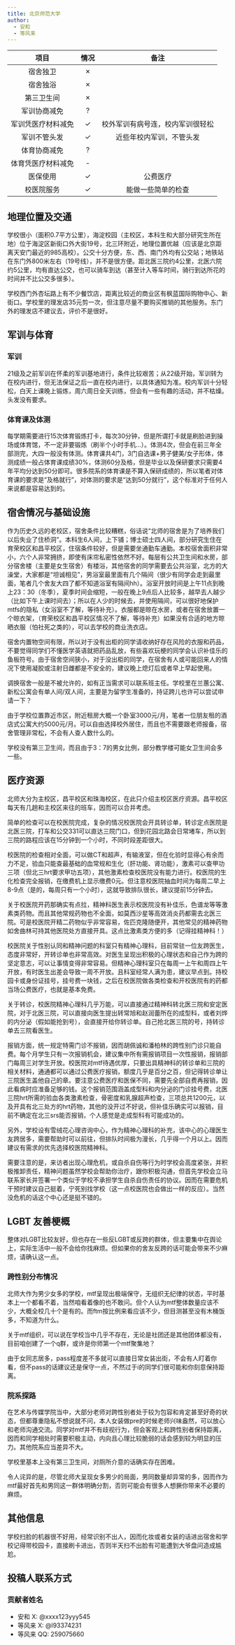 ```yaml
---
title: 北京师范大学
author:
  - 安和
  - 等风来
---
```


|        项目        | 情况 |     备注     |
| :----------------: | :--: | :----------: |
|      宿舍独卫      |  ✗  |    |
|      宿舍独浴      |  ✗   |    |
|     第三卫生间     |  ✗   |              |
|    军训协商减免    |  ?   |              |
| 军训凭医疗材料减免 |  ✓   |校外军训有病号连，校内军训很轻松 |
|    军训不管头发    |  ✓   | 近些年校内军训，不管头发 |
|    体育协商减免    |  ?   |              |
| 体育凭医疗材料减免 |  -   |              |
|      医保使用      |  ✓   |  公费医疗  |
|     校医院服务     |  ✓   |  能做一些简单的检查  |

## 地理位置及交通

学校很小（面积0.7平方公里），海淀校园（主校区，本科生和大部分研究生所在地）位于海淀区新街口外大街19号，北三环附近，地理位置优越（应该是北京距离天安门最近的985高校）。公交十分方便，东、西、南门外均有公交站；地铁站在东门外800米左右（19号线），并不是很方便。距北医三院约4公里，北医六院约5公里，均有直达公交，也可以骑车到达（甚至计入等车时间，骑行到达所花的时间并不比公交多很多）。

学校西门外杏坛路上有不少餐饮店，距离比较近的商业区有枫蓝国际购物中心、新街口。学校里的理发店35元剪一次，但注意尽量不要购买推销的其他服务。东门外的理发店不建议去，评价不是很好。

## 军训与体育

### 军训

21级及之前军训在怀柔的军训基地进行，条件比较艰苦；从22级开始，军训转为在校内进行，但无法保证之后一直在校内进行，以具体通知为准。校内军训十分轻松，白天上课晚上锻炼，周六周日全天训练，但会有一些有趣的活动，并不枯燥。头发没有要求。

### 体育课及体测

每学期需要进行15次体育锻炼打卡，每次30分钟，但是所谓打卡就是刷脸进到操场或体育馆，不一定非要锻炼（刷半个小时手机...）。体测4次，但会在前三年全部测完，大四一般没有体测。体育课共4门，3门自选课+男子健美/女子形体，体测成绩一般占体育课成绩30%，体测60分及格，但是毕业以及保研要求只需要4年平均分达到50分即可。很多院系的体育课是不算入保研成绩的，所以笔者对体育课的要求是“及格就行”，对体测的要求是“达到50分就行”，这个标准对于任何人来说都是容易达到的。


## 宿舍情况与基础设施

作为历史久远的老校区，宿舍条件比较糟糕，俗话说“北师的宿舍是为了培养我们以后失业了住桥洞”。本科生6人间，上下铺；博士硕士四人间，部分研究生住在育荣校区和昌平校区，住宿条件较好，但是需要坐通勤车通勤。本校宿舍面积非常小，六个人非常拥挤，即使有床帘私密性依然不好。每层有公共卫生间和水房，部分宿舍楼（主要是女生宿舍）有楼浴，其他宿舍的同学需要去公共浴室，北方的大澡堂，大家都是“坦诚相见”，男浴室最里面有几个隔间（很少有同学会走到最里面，笔者几个舍友大四了都不知道浴室有隔间hh）。浴室开放时间是上午11点到晚上23：30（冬季），夏季时间会缩短，一般在晚上9点后人比较多，越早去人越少（比如下午上课时间去）；所以在人少的时候去，并使用隔间，可以很好地保护mtfs的隐私（女浴室不了解，等待补充）。衣服都是晾在水房，或者在宿舍放置一个晾衣架，（育荣校区和昌平校区情况不了解，等待补充）如果没有合适的地方晾晒衣服（怕社死之类的），可以去学校的商业洗衣店。

宿舍内置物空间有限，所以对于没有出柜的同学请收纳好存在风险的衣服和药品，不要觉得同学们不懂医学英语就把药品乱放，有些喜欢玩梗的同学会认识补佳乐的鱼板符号。由于宿舍空间狭小，对于没出柜的同学，在宿舍有人或可能回来人的情况下使用凝胶或注射日雌都是不安全的，建议晚上熄灯后或者早上早起使用。

调换宿舍一般是不被允许的，如有正当需求可以联系班主任。学校里在兰蕙公寓、新松公寓会有单人间/双人间，主要是为留学生准备的，持证跨儿也许可以尝试申请一下？

由于学校位置靠近市区，附近租房大概一个卧室3000元/月，笔者一位朋友租的酒店式公寓大约5000元/月。可以自由选择校外居住，而且也不需要跟老师报备，宿舍管理非常松，不会有人查人数什么的。

学校没有第三卫生间，而且由于3：7的男女比例，部分教学楼可能女卫生间会多一些。


## 医疗资源

北师大分为主校区，昌平校区和珠海校区，在此只介绍主校区医疗资源。昌平校区每天有几趟和主校区来往的班车，因而可以合并考虑。

简单的检查可以在校医院完成，复杂的情况校医院会开具转诊单，转诊定点医院是北医三院，打车和公交331可以直达三院门口，但到花园北路会日常堵车，所以到三院的路程应该在15分钟到一个小时，不同时段差距很大。

校医院的检查相对全面，可以做CT和超声，有输液室，但在化验时显得心有余而力不足，验血只能查最基础的血常规和生化（肝功能、肾功能），激素可以查甲功三项（但北三hrt要求甲功五项），其他激素检查校医院没有能力进行。校医院的生化检查完全报销，在缴费机上显示缴费0元。但注意校医院抽血时间为每周二早上8-9点（是的，每周只有一个小时），这就导致排队很长，建议提前15分钟去。

关于校医院开药那确实有点拉，精神科医生表示校医院没有补佳乐，色谱龙等等激素类药物。而且其他常规药物也不全面，如莫西沙星等高效消炎药都需去北医三院。可是校医院开精二药物似乎非常容易，佐匹克隆随便开，其他常见的精神药物如舍曲林可持其他医院处方直接开具。这点比激素类方便的多（记得挂精神科！）

校医院关于性别认同和精神问题的科室只有精神心理科，目前常驻一位友跨医生，态度非常好，开转诊单也非常高效。对医生呈现出积极的心理状态和自己作为跨的坚定意志，可以让事情变得非常容易。但精神心理科室只在每周一上午和周四上午开放，有时医生出差会导致一周不开放。且科室经常人满为患，建议早点到。持校园卡或身份证挂号，挂号费一块钱，之后在校医院做各类检查和开校医院有的药都当场公费医疗，也就是基本免费。

关于转诊，校医院精神心理科几乎万能，可以直接通过精神科转北医三院和安定医院，对于北医三院，可以直接向医生提出转常旭和赵润蕾所在的成型科，或者刘烨的内分泌（假如能抢到号），会直接开给你转诊单。自己抢北医三院的号，持转诊单去三院看医生。

报销方面，统一规定特需门诊不报销，因而胡佩诚和潘柏林的跨性别门诊只能自费。每个月学生只有一次报销机会，建议集中所有需报销项目一次性报销，报销部门每周三对学生开放。校医院对mtf待遇优厚，只要出具精神科的转诊单和三院的相关材料，通通都可以通过公费医疗报销，额度几乎是百分之百，但记得转诊单让三院医生盖他自己的章。要注意公费医疗和医保不同，需要先全部自费再报销，因此看病时应准备足够的钱。这个报销范围涵盖成型科和内分泌的门诊挂号费，北医三院hrt所需的验血各类激素检查，骨密度和乳腺超声检查，三项总共1200元，以及开具有北三处方的hrt药物，其他的没开过不好说，但补佳乐确实可以报销，目前不确定在北三srs能否报销，个人感觉是走成型科有可能成功的。

另外，学校设有雪绒花心理咨询中心，作为精神心理科的补充，该中心的心理医生友跨居多，需要帮助时可以前往，但排队时间极为漫长，几乎得一个月以上。因而建议有需求的优先选择校医院精神科。

需要注意的是，来访者出现心理危机，或自杀自伤等行为时学校会高度紧张，并积极推卸责任，精神问题虽然学校会帮助你治疗，跟你积极沟通，但首先学校会立马联系家长并签署一个类似于学校不承担学生自杀自伤责任的协议。因而在需要危机干预时建议自己挺着，宁死别找学校（这一点校医院也会做出一样的反应）。当然没危机的话这个中心还是挺不错的。

## LGBT 友善梗概

整体对LGBT比较友好，但也存在一些反LGBT或反跨的群体，但主要集中在舆论上，实际生活中一般不会给你找麻烦。但如果你的舍友反跨的话可能会带来不少麻烦，请确认这一点。

### 跨性别分布情况

北师大作为男少女多的学校，mtf呈现出极端保守，无组织无纪律的状态，平时基本上一个都看不着，当然咱看着像的也不敢问。但个人认为mtf整体数量应该不少，大概全校几十个是有的。而ftm按比例来看应该不少，但目测甚至没有木桶饭多，不知道为什么。

关于mtf组织，可以说在学校当中几乎不存在，无论是社团还是其他团体都没有，目前咱创建了一个q群，或许是你师第一个mtf聚集地？

由于女同志居多，pass程度差不多就可以直接日常女装出街，不会有人盯着你看，但不pass的话建议还是保守一点，不然过于i的同学们很可能和你刻意保持距离。

### 院系探路

在艺术与传媒学院当中，大部分老师对跨性别者处于较为包容和肯定甚至好奇的状态，但都尊重隐私不想说就不问，本人女装做pre的时候老师兴味盎然，可以放心和老师沟通交流。同学对mtf并不有歧视行为，但会客观上和跨性别者保持距离，因而和同学相处时需要积极主动，内向且心理比较脆弱的话会感到较为明显的压力。其他院系应当差异不大。

学校里基本上没有第三卫生间，对厕所介意的话确实存在困难。

令人诧异的是，尽管北师大呈现女多男少的局面，男同数量却异常的多，因而作为mtf最好首先和男同这一群体明确分割，否则可能会有很多人想撅你带来不必要的麻烦。

## 其他信息

学校扫脸的机器很不好用，经常识别不出人，因而化妆或者女装的话进出宿舍和学校记得带校园卡，直接刷卡进出，否则半天扫不出脸有可能遭到大爷盘问造成尴尬。

## 投稿人联系方式

### 贡献者姓名

- 安和 X: @xxxx123yyy545
- 等风来 X: @l93374231
- 等风来 QQ: 259075660
